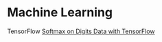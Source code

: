 # Machine Learning

TensorFlow
[Softmax on Digits Data with TensorFlow](_posts\2017-06-05-Softmax-on-Digits-Data-with-TensorFlow)
